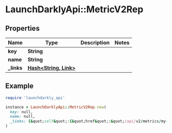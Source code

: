 # LaunchDarklyApi::MetricV2Rep

## Properties

| Name | Type | Description | Notes |
| ---- | ---- | ----------- | ----- |
| **key** | **String** |  |  |
| **name** | **String** |  |  |
| **_links** | [**Hash&lt;String, Link&gt;**](Link.md) |  |  |

## Example

```ruby
require 'launchdarkly_api'

instance = LaunchDarklyApi::MetricV2Rep.new(
  key: null,
  name: null,
  _links: {&quot;self&quot;:{&quot;href&quot;:&quot;/api/v2/metrics/my-project/my-metric&quot;,&quot;type&quot;:&quot;application/json&quot;}}
)
```

